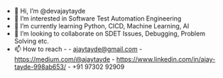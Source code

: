 - 👋 Hi, I’m @devajaytayde
- 👀 I’m interested in Software Test Automation Engineering
- 🌱 I’m currently learning Python, CICD, Machine Learning, AI
- 💞️ I’m looking to collaborate on SDET Issues, Debugging, Problem Solving etc.  
- 📫 How to reach -
      - ajaytayde@gmail.com
      - https://medium.com/@ajaytayde
      - https://www.linkedin.com/in/ajay-tayde-998ab653/
      - +91 97302 92909
    
  

<!---
devajaytayde/devajaytayde is a ✨ special ✨ repository because its `README.md` (this file) appears on your GitHub profile.
You can click the Preview link to take a look at your changes.
--->
